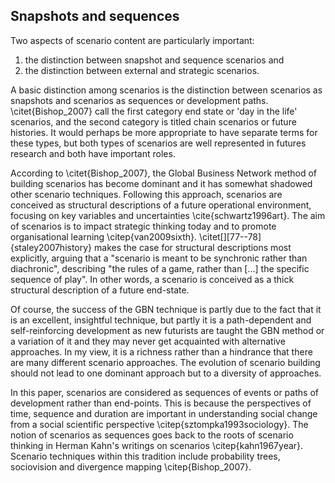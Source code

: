 ## Snapshots and sequences

Two aspects of scenario content are particularly important:

1. the distinction between snapshot and sequence scenarios and
2. the distinction between external and strategic scenarios.

A basic distinction among scenarios is the distinction between scenarios as snapshots and scenarios as sequences or development paths. \citet{Bishop_2007} call the first category end state or 'day in the life' scenarios, and the second category is titled chain scenarios or future histories. It would perhaps be more appropriate to have separate terms for these types, but both types of scenarios are well represented in futures research and both have important roles.

According to \citet{Bishop_2007}, the Global Business Network method of building scenarios has become dominant and it has somewhat shadowed other scenario techniques. Following this approach, scenarios are conceived as structural descriptions of a future operational environment, focusing on key variables and uncertainties \cite{schwartz1996art}. The aim of scenarios is to impact strategic thinking today and to promote organisational learning \citep{van2009sixth}. \citet[][77--78]{staley2007history} makes the case for structural descriptions most explicitly, arguing that a "scenario is meant to be synchronic rather than diachronic", describing "the rules of a game, rather than [...] the specific sequence of play". In other words, a scenario is conceived as a thick structural description of a future end-state.

Of course, the success of the GBN technique is partly due to the fact that it is an excellent, insightful technique, but partly it is a path-dependent and self-reinforcing development as new futurists are taught the GBN method or a variation of it and they may never get acquainted with alternative approaches. In my view, it is a richness rather than a hindrance that there are many different scenario approaches. The evolution of scenario building should not lead to one dominant approach but to a diversity of approaches.

In this paper, scenarios are considered as sequences of events or paths of development rather than end-points. This is because the perspectives of time, sequence and duration are important in understanding social change from a social scientific perspective \citep{sztompka1993sociology}. The notion of scenarios as sequences goes back to the roots of scenario thinking in Herman Kahn's writings on scenarios \citep{kahn1967year}.
Scenario techniques within this tradition include probability trees, sociovision and divergence mapping \citep{Bishop_2007}.

